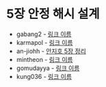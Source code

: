 # 5장 안정 해시 설계

- gabang2 - [링크 이름]()
- karmapol - [링크 이름]()
- an-jiohh - [안지호 5장 정리](https://an-jiohh.github.io/blog/LSS5)
- mintheon - [링크 이름]()
- gomudayya - [링크 이름]()
- kung036 - [링크 이름]()
